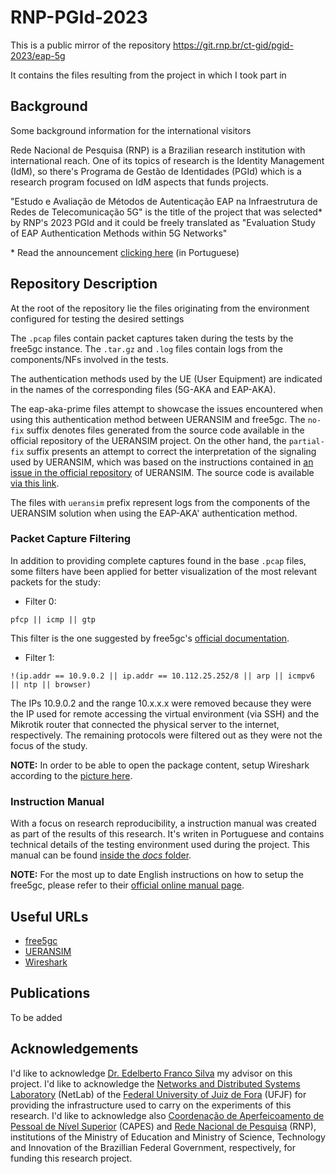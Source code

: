 # RNP-PGId-2023
This is a public mirror of the repository https://git.rnp.br/ct-gid/pgid-2023/eap-5g

It contains the files resulting from the project in which I took part in

## Background

Some background information for the international visitors

Rede Nacional de Pesquisa (RNP) is a Brazilian research institution with international reach. One of its topics of research is the Identity Management (IdM), so there's Programa de Gestão de Identidades (PGId) which is a research program focused on IdM aspects that funds projects.

"Estudo e Avaliação de Métodos de Autenticação EAP na Infraestrutura de Redes de Telecomunicação 5G" is the title of the project that was selected* by RNP's 2023 PGId and it could be freely translated as "Evaluation Study of EAP Authentication Methods within 5G Networks"

\* Read the announcement [clicking here](https://www.rnp.br/noticias/projetos-escolhidos-para-o-programa-de-gestao-de-identidade-2023-sao-divulgados) (in Portuguese)

## Repository Description

At the root of the repository lie the files originating from the environment configured for testing the desired settings

The `.pcap` files contain packet captures taken during the tests by the free5gc instance. The `.tar.gz` and `.log` files contain logs from the components/NFs involved in the tests.

The authentication methods used by the UE (User Equipment) are indicated in the names of the corresponding files (5G-AKA and EAP-AKA).

The eap-aka-prime files attempt to showcase the issues encountered when using this authentication method between UERANSIM and free5gc. The `no-fix` suffix denotes files generated from the source code available in the official repository of the UERANSIM project. On the other hand, the `partial-fix` suffix presents an attempt to correct the interpretation of the signaling used by UERANSIM, which was based on the instructions contained in [an issue in the official repository](https://github.com/aligungr/UERANSIM/issues/592) of UERANSIM. The source code is available [via this link](https://github.com/oliveiraleo/UERANSIM/tree/aka-prime-PGId-2023).

The files with `ueransim` prefix represent logs from the components of the UERANSIM solution when using the EAP-AKA' authentication method.

### Packet Capture Filtering

In addition to providing complete captures found in the base `.pcap` files, some filters have been applied for better visualization of the most relevant packets for the study:

- Filter 0: 

`pfcp || icmp || gtp`

This filter is the one suggested by free5gc's [official documentation](https://free5gc.org/guide/4-test-free5gc/).

- Filter 1:

`!(ip.addr == 10.9.0.2 || ip.addr == 10.112.25.252/8 || arp || icmpv6 || ntp || browser)`

The IPs 10.9.0.2 and the range 10.x.x.x were removed because they were the IP used for remote accessing the virtual environment (via SSH) and the Mikrotik router that connected the physical server to the internet, respectively. The remaining protocols were filtered out as they were not the focus of the study.

**NOTE:** In order to be able to open the package content, setup Wireshark according to the [picture here](./docs/wireshark-decode-config-5g-aka.png).

### Instruction Manual

With a focus on research reproducibility, a instruction manual was created as part of the results of this research. It's writen in Portuguese and contains technical details of the testing environment used during the project. This manual can be found [inside the *docs* folder](./docs/Manual_de_Instrucoes_Core_5G.pdf).

**NOTE:** For the most up to date English instructions on how to setup the free5gc, please refer to their [official online manual page](https://free5gc.org/guide/).

## Useful URLs

- [free5gc](https://free5gc.org/)
- [UERANSIM](https://github.com/aligungr/UERANSIM)
- [Wireshark](https://www.wireshark.org/)

## Publications

To be added

## Acknowledgements

I'd like to acknowledge [Dr. Edelberto Franco Silva](https://sites.google.com/a/ice.ufjf.br/edelbertofranco/) my advisor on this project. I'd like to acknowledge the [Networks and Distributed Systems Laboratory](http://netlab.ice.ufjf.br/) (NetLab) of the [Federal University of Juiz de Fora](https://ufjf.br/) (UFJF) for providing the infrastructure used to carry on the experiments of this research. I'd like to acknowledge also [Coordenação de Aperfeicoamento de Pessoal de Nível Superior](https://www.gov.br/capes/) (CAPES) and [Rede Nacional de Pesquisa](https://www.rnp.br/) (RNP), institutions of the Ministry of Education and Ministry of Science, Technology and Innovation of the Brazillian Federal Government, respectively, for funding this research project.
